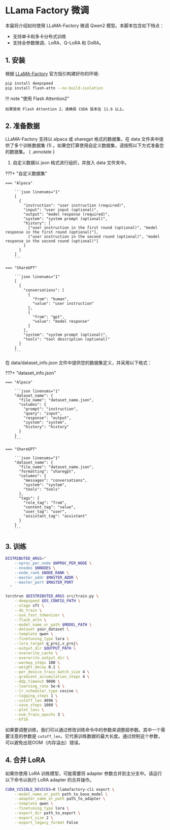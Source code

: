 # LLama Factory 微调

本届将介绍如何使用 LLaMA-Factory 微调 Qwen2 模型。本脚本包含如下特点：

- 支持单卡和多卡分布式训练
- 支持全参数微调、LoRA、Q-LoRA 和 DoRA。

## 1. 安装

根据 [LLaMA-Factory](https://github.com/hiyouga/LLaMA-Factory) 官方指引构建好你的环境:

```bash linenums="1"
pip install deepspeed
pip install flash-attn --no-build-isolation
```

!!! note "使用 Flash Attention2"

    如果使用 Flash Attention 2，请确保 CUDA 版本在 11.6 以上。

## 2. 准备数据

LLaMA-Factory 支持以 alpaca 或 sharegpt 格式的数据集，在 data 文件夹中提供了多个训练数据集 (1) 。如果您打算使用自定义数据集，请按照以下方式准备您的数据集。
{ .annotate }

  1. 自定义数据以 json 格式进行组织，并放入 data 文件夹中。


???+ "自定义数据集"

    === "Alpaca"

        ```json linenums="1"
        [
          {
            "instruction": "user instruction (required)",
            "input": "user input (optional)",
            "output": "model response (required)",
            "system": "system prompt (optional)",
            "history": [
              ["user instruction in the first round (optional)", "model response in the first round (optional)"],
              ["user instruction in the second round (optional)", "model response in the second round (optional)"]
            ]
          }
        ]
        ```
    
    === "ShareGPT"

        ```json linenums="1"
        [
          {
            "conversations": [
              {
                "from": "human",
                "value": "user instruction"
              },
              {
                "from": "gpt",
                "value": "model response"
              }
            ],
            "system": "system prompt (optional)",
            "tools": "tool description (optional)"
          }
        ]
        ```

在 data/dataset_info.json 文件中提供您的数据集定义，并采用以下格式：

???+ "dataset_info.json"

    === "Alpaca"

        ```json linenums="1"
        "dataset_name": {
          "file_name": "dataset_name.json",
          "columns": {
            "prompt": "instruction",
            "query": "input",
            "response": "output",
            "system": "system",
            "history": "history"
          }
        }
        ```
    
    === "ShareGPT"

        ```json linenums="1"
        "dataset_name": {
          "file_name": "dataset_name.json",
          "formatting": "sharegpt",
          "columns": {
            "messages": "conversations",
            "system": "system",
            "tools": "tools"
          },
          "tags": {
            "role_tag": "from",
            "content_tag": "value",
            "user_tag": "user",
            "assistant_tag": "assistant"
          }
        }
        ```

## 3. 训练

```bash linenums="1"
DISTRIBUTED_ARGS="
    --nproc_per_node $NPROC_PER_NODE \
    --nnodes $NNODES \
    --node_rank $NODE_RANK \
    --master_addr $MASTER_ADDR \
    --master_port $MASTER_PORT
  "

torchrun $DISTRIBUTED_ARGS src/train.py \
    --deepspeed $DS_CONFIG_PATH \
    --stage sft \
    --do_train \
    --use_fast_tokenizer \
    --flash_attn \
    --model_name_or_path $MODEL_PATH \
    --dataset your_dataset \
    --template qwen \
    --finetuning_type lora \
    --lora_target q_proj,v_proj\
    --output_dir $OUTPUT_PATH \
    --overwrite_cache \
    --overwrite_output_dir \
    --warmup_steps 100 \
    --weight_decay 0.1 \
    --per_device_train_batch_size 4 \
    --gradient_accumulation_steps 4 \
    --ddp_timeout 9000 \
    --learning_rate 5e-6 \
    --lr_scheduler_type cosine \
    --logging_steps 1 \
    --cutoff_len 4096 \
    --save_steps 1000 \
    --plot_loss \
    --num_train_epochs 3 \
    --bf16
```


如果要调整训练，我们可以通过修改训练命令中的参数来调整超参数。其中一个需要注意的参数是 `cutoff_len`，它代表训练数据的最大长度。通过控制这个参数，可以避免出现OOM（内存溢出）错误。

## 4. 合并 LoRA

如果你使用 LoRA 训练模型，可能需要将 adapter 参数合并到主分支中。请运行以下命令以执行 LoRA adapter 的合并操作。

```bash linenums="1"
CUDA_VISIBLE_DEVICES=0 llamafactory-cli export \
    --model_name_or_path path_to_base_model \
    --adapter_name_or_path path_to_adapter \
    --template qwen \
    --finetuning_type lora \
    --export_dir path_to_export \
    --export_size 2 \
    --export_legacy_format False
```
